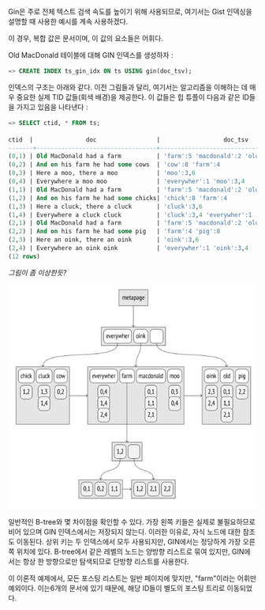 
Gin은 주로 전체 텍스트 검색 속도를 높이기 위해 사용되므로, 여기서는 Gist 인덱싱을 설명할 때 사용한 예시를 계속 사용하겠다.

이 경우, 복합 값은 문서이며, 이 값의 요소들은 어휘다.

Old MacDonald 테이블에 대해 GIN 인덱스를 생성하자 :

```sql
=> CREATE INDEX ts_gin_idx ON ts USING gin(doc_tsv);
```

인덱스의 구조는 아래와 같다. 이전 그림들과 달리, 여기서는 알고리즘을 이해하는 데 매우 중요한 실제 TID 값들(회색 배경)을 제공한다.
이 값들은 힙 튜플이 다음과 같은 ID들을 가지고 있음을 나타낸다 :

```sql
=> SELECT ctid, * FROM ts;

ctid  |               doc                 |                  doc_tsv
-------+----------------------------------+-------------------------------
(0,1) | Old MacDonald had a farm          | 'farm':5 'macdonald':2 'old':1
(0,2) | And on his farm he had some cows  | 'cow':8 'farm':4
(0,3) | Here a moo, there a moo           | 'moo':3,6
(0,4) | Everywhere a moo moo              | 'everywher':1 'moo':3,4
(1,1) | Old MacDonald had a farm          | 'farm':5 'macdonald':2 'old':1
(1,2) | And on his farm he had some chicks| 'chick':8 'farm':4
(1,3) | Here a cluck, there a cluck       | 'cluck':3,6
(1,4) | Everywhere a cluck cluck          | 'cluck':3,4 'everywher':1
(2,1) | Old MacDonald had a farm          | 'farm':5 'macdonald':2 'old':1
(2,2) | And on his farm he had some pig   | 'farm':4 'pig':8
(2,3) | Here an oink, there an oink       | 'oink':3,6
(2,4) | Everywhere an oink oink           | 'everywher':1 'oink':3,4
(12 rows)
```

*그림이 좀 이상한듯?*


![](_static/Pasted%20image%2020241029142544.png)

일반적인 B-tree와 몇 차이점을 확인할 수 있다. 가장 왼쪽 키들은 실제로 불필요하므로 비어 있으며 GIN 인덱스에서는 저장되지 않는다.
이러한 이유로, 자식 노드에 대한 참조도 이동된다. 상위 키는 두 인덱스에서 모두 사용되지만, GIN에서는 정당하게 가장 오른쪽 위치에 있다. B-tree에서 같은 레벨의 노드는 양방향 리스트로 묶여 있지만, GIN에서는 항상 한 방향으로만 탐색되므로 단방향 리스트를 사용한다.

이 이론적 예제에서, 모든 포스팅 리스트는 일반 페이지에 맞지만, "farm"이라는 어휘만 예외이다. 이는6개의 문서에 있기 때문에, 해당 ID들이 별도의 포스팅 트리로 이동되었다.
